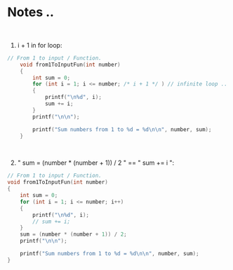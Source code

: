 # Notes ..

<br>

1. i + 1 in for loop:

```c
// From 1 to input / Function.
    void from1ToInputFun(int number)
    {
        int sum = 0;
        for (int i = 1; i <= number; /* i + 1 */ ) // infinite loop .. Because i + 1 No change in value i.
        {
            printf("\n%d", i);
            sum += i;
        }
        printf("\n\n");

        printf("Sum numbers from 1 to %d = %d\n\n", number, sum);
    }
```

<br>

2. " sum = (number \* (number + 1)) / 2 " == " sum += i ":

```c
// From 1 to input / Function.
void from1ToInputFun(int number)
{
    int sum = 0;
    for (int i = 1; i <= number; i++)
    {
        printf("\n%d", i);
        // sum += i;
    }
    sum = (number * (number + 1)) / 2;
    printf("\n\n");

    printf("Sum numbers from 1 to %d = %d\n\n", number, sum);
}
```
